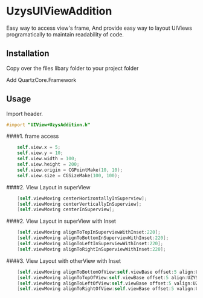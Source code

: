 UzysUIViewAddition
==================

Easy way to access view's frame, And provide easy way to layout UIViews programatically to maintain readability of code. 

## Installation
Copy over the files libary folder to your project folder

Add QuartzCore.Framework

## Usage

Import header.

``` objective-c
#import "UIView+UzysAddition.h"
```

####1. frame access
``` objective-c
    self.view.x = 5;
    self.view.y = 10;
    self.view.width = 100;
    self.view.height = 200;
    self.view.origin = CGPointMake(10, 10);
    self.view.size = CGSizeMake(100, 100);
```

####2. View Layout in superView
``` objective-c
    [self.viewMoving centerHorizontallyInSuperview];
    [self.viewMoving centerVerticallyInSuperview];
    [self.viewMoving centerInSuperview];
```

####2. View Layout in superView with Inset
``` objective-c
    [self.viewMoving alignToTopInSuperviewWithInset:220];
    [self.viewMoving alignToBottomInSuperviewWithInset:220];
    [self.viewMoving alignToLeftInSuperviewWithInset:220];
    [self.viewMoving alignToRightInSuperviewWithInset:220];
```

####3. View Layout with otherView with Inset
``` objective-c
    [self.viewMoving alignToBottomOfView:self.viewBase offset:5 align:UZYS_ALIGN_ANCHORPOINT_CENTER];
    [self.viewMoving alignToTopOfView:self.viewBase offset:5 align:UZYS_ALIGN_ANCHORPOINT_CENTER];
    [self.viewMoving alignToLeftOfView:self.viewBase offset:5 valign:UZYS_VALIGN_ANCHORPOINT_MIDDLE];
    [self.viewMoving alignToRightOfView:self.viewBase offset:5 valign:UZYS_VALIGN_ANCHORPOINT_MIDDLE];
```
